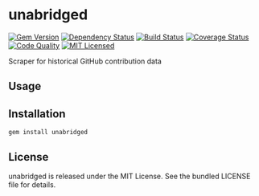 unabridged
=========

[![Gem Version](https://img.shields.io/gem/v/unabridged.svg)](https://rubygems.org/gems/unabridged)
[![Dependency Status](https://img.shields.io/gemnasium/akerl/unabridged.svg)](https://gemnasium.com/akerl/unabridged)
[![Build Status](https://img.shields.io/circleci/project/akerl/unabridged.svg)](https://circleci.com/gh/akerl/unabridged)
[![Coverage Status](https://img.shields.io/codecov/c/github/akerl/unabridged.svg)](https://codecov.io/github/akerl/unabridged)
[![Code Quality](https://img.shields.io/codacy/12a3bb60ca3047df8821dad13a5e2fd2.svg)](https://www.codacy.com/app/akerl/unabridged)
[![MIT Licensed](https://img.shields.io/badge/license-MIT-green.svg)](https://tldrlegal.com/license/mit-license)

Scraper for historical GitHub contribution data

## Usage

## Installation

    gem install unabridged

## License

unabridged is released under the MIT License. See the bundled LICENSE file for details.

